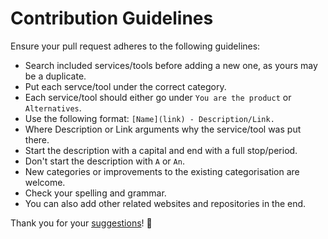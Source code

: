 # Contribution Guidelines
Ensure your pull request adheres to the following guidelines:
- Search included services/tools before adding a new one, as yours may be a duplicate.
- Put each servce/tool under the correct category.
- Each service/tool should either go under `You are the product` or `Alternatives`.
- Use the following format: `[Name](link) - Description/Link.`
- Where Description or Link arguments why the service/tool was put there.
- Start the description with a capital and end with a full stop/period.
- Don't start the description with `A` or `An`.
- New categories or improvements to the existing categorisation are welcome.
- Check your spelling and grammar.
- You can also add other related websites and repositories in the end.

Thank you for your [suggestions](https://github.com/nikitavoloboev/privacy-respecting/edit/master/readme.md)! 💜